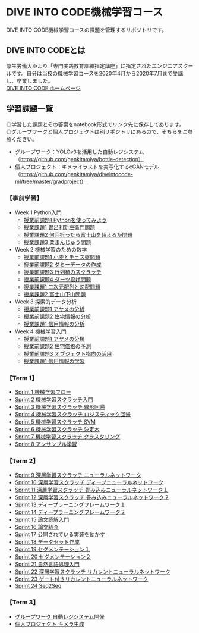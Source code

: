 # DIVE INTO CODE機械学習コース
DIVE INTO CODE機械学習コースの課題を管理するリポジトリです。

## DIVE INTO CODEとは
厚生労働大臣より「専門実践教育訓練指定講座」に指定されたエンジニアスクールです。自分は当校の機械学習コースを2020年4月から2020年7月まで受講し、卒業しました。<br>
[DIVE INTO CODE ホームページ](https://diveintocode.jp)

## 学習課題一覧
◎学習した課題とその答案をnotebook形式でリンク先に保存してあります。<br>
◎グループワークと個人プロジェクトは別リポジトリにあるので、そちらをご参照ください。<br>
- グループワーク：YOLOv3を活用した自動レジシステム（https://github.com/genkitamiya/bottle-detection）
- 個人プロジェクト：キメライラストを実写化するcGANモデル（https://github.com/genkitamiya/diveintocode-ml/tree/master/gradproject）

### 【事前学習】
- Week 1 Python入門
    - [授業前課題1 Pythonを使ってみよう](https://github.com/genkitamiya/diveintocode-ml/blob/master/week1/week1-work1.ipynb)
    - [授業課題1 曽呂利新左衛門問題](https://github.com/genkitamiya/diveintocode-ml/blob/master/week1/week1-session1.ipynb)
    - [授業課題2 何回折ったら富士山を超えるか問題](https://github.com/genkitamiya/diveintocode-ml/blob/master/week1/week1-session2.ipynb)
    - [授業課題3 栗まんじゅう問題](https://github.com/genkitamiya/diveintocode-ml/blob/master/week1/week1-session3.ipynb)
- Week 2 機械学習のための数学
    - [授業前課題1 小麦とチェス盤問題](https://github.com/genkitamiya/diveintocode-ml/blob/master/week2/week2-work1.ipynb)
    - [授業前課題2 ダミーデータの作成](https://github.com/genkitamiya/diveintocode-ml/blob/master/week2/week2-work2.ipynb)
    - [授業前課題3 行列積のスクラッチ](https://github.com/genkitamiya/diveintocode-ml/blob/master/week2/week2-work3.ipynb)
    - [授業前課題4 ダーツ投げ問題](https://github.com/genkitamiya/diveintocode-ml/blob/master/week2/week2-work4.ipynb)
    - [授業課題1 二次元配列と勾配問題](https://github.com/genkitamiya/diveintocode-ml/blob/master/week2/week2-session1.ipynb)
    - [授業課題2 富士山下山問題](https://github.com/genkitamiya/diveintocode-ml/blob/master/week2/week2-session2.ipynb)
- Week 3 探索的データ分析
    - [授業前課題1 アヤメの分析](https://github.com/genkitamiya/diveintocode-ml/blob/master/week3/week3-work1.ipynb)
    - [授業前課題2 住宅情報の分析](https://github.com/genkitamiya/diveintocode-ml/blob/master/week3/week3-work2.ipynb)
    - [授業課題1 信用情報の分析](https://github.com/genkitamiya/diveintocode-ml/blob/master/week3/week3-session1.ipynb)
- Week 4 機械学習入門
    - [授業前課題1 アヤメの分類](https://github.com/genkitamiya/diveintocode-ml/blob/master/week4/week4-work1.ipynb)
    - [授業前課題2 住宅価格の予測](https://github.com/genkitamiya/diveintocode-ml/blob/master/week4/week4-work2.ipynb)
    - [授業前課題3 オブジェクト指向の活用](https://github.com/genkitamiya/diveintocode-ml/blob/master/week4/week4-work3.ipynb)
    - [授業課題1 信用情報の学習](https://github.com/genkitamiya/diveintocode-ml/blob/master/week4/week4-session1.ipynb)
### 【Term 1】
- [Sprint 1 機械学習フロー](https://github.com/genkitamiya/diveintocode-ml/blob/master/sprint/sprint1.ipynb)
- [Sprint 2 機械学習スクラッチ入門](https://github.com/genkitamiya/diveintocode-ml/blob/master/sprint/sprint2.ipynb)
- [Sprint 3 機械学習スクラッチ 線形回帰](https://github.com/genkitamiya/diveintocode-ml/blob/master/sprint/sprint3.ipynb)
- [Sprint 4 機械学習スクラッチ ロジスティック回帰](https://github.com/genkitamiya/diveintocode-ml/blob/master/sprint/sprint4.ipynb)
- [Sprint 5 機械学習スクラッチ SVM](https://github.com/genkitamiya/diveintocode-ml/blob/master/sprint/sprint5.ipynb)
- [Sprint 6 機械学習スクラッチ 決定木](https://github.com/genkitamiya/diveintocode-ml/blob/master/sprint/sprint6.ipynb)
- [Sprint 7 機械学習スクラッチ クラスタリング](https://github.com/genkitamiya/diveintocode-ml/blob/master/sprint/sprint7.ipynb)
- [Sprint 8 アンサンブル学習](https://github.com/genkitamiya/diveintocode-ml/blob/master/sprint/sprint8.ipynb)
### 【Term 2】
- [Sprint 9 深層学習スクラッチ ニューラルネットワーク](https://github.com/genkitamiya/diveintocode-ml/blob/master/sprint/sprint9.ipynb)
- [Sprint 10 深層学習スクラッチ ディープニューラルネットワーク](https://github.com/genkitamiya/diveintocode-ml/blob/master/sprint/sprint10.ipynb)
- [Sprint 11 深層学習スクラッチ 畳み込みニューラルネットワーク１](https://github.com/genkitamiya/diveintocode-ml/blob/master/sprint/sprint11.ipynb)
- [Sprint 12 深層学習スクラッチ 畳み込みニューラルネットワーク２](https://github.com/genkitamiya/diveintocode-ml/blob/master/sprint/sprint12.ipynb)
- [Sprint 13 ディープラーニングフレームワーク１](https://github.com/genkitamiya/diveintocode-ml/blob/master/sprint/sprint13.ipynb)
- [Sprint 14 ディープラーニングフレームワーク２](https://github.com/genkitamiya/diveintocode-ml/blob/master/sprint/sprint14.ipynb)
- [Sprint 15 論文読解入門](https://github.com/genkitamiya/diveintocode-ml/blob/master/sprint/sprint15.ipynb)
- [Sprint 16 論文紹介](https://www.slideshare.net/secret/24xBSyxSIs1X92)
- [Sprint 17 公開されている実装を動かす](https://github.com/genkitamiya/diveintocode-ml/blob/master/sprint/sprint17.ipynb)
- [Sprint 18 データセット作成](https://github.com/genkitamiya/diveintocode-ml/blob/master/sprint/sprint18.ipynb)
- [Sprint 19 セグメンテーション１](https://github.com/genkitamiya/diveintocode-ml/blob/master/sprint/sprint19.ipynb)
- [Sprint 20 セグメンテーション２](https://github.com/genkitamiya/diveintocode-ml/blob/master/sprint/sprint20.ipynb)
- [Sprint 21 自然言語処理入門](https://github.com/genkitamiya/diveintocode-ml/blob/master/sprint/sprint21.ipynb)
- [Sprint 22 深層学習スクラッチ リカレントニューラルネットワーク](https://github.com/genkitamiya/diveintocode-ml/blob/master/sprint/sprint22.ipynb)
- [Sprint 23 ゲート付きリカレントニューラルネットワーク](https://github.com/genkitamiya/diveintocode-ml/blob/master/sprint/sprint23.ipynb)
- [Sprint 24 Seq2Seq](https://github.com/genkitamiya/diveintocode-ml/blob/master/sprint/sprint24.ipynb)
### 【Term 3】
- [グループワーク 自動レジシステム開発](https://github.com/genkitamiya/bottle-detection)
- [個人プロジェクト キメラ生成](https://github.com/genkitamiya/diveintocode-ml/tree/master/gradproject)
